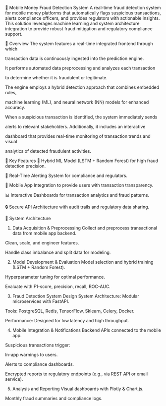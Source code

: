 🔐 Mobile Money Fraud Detection System
A real-time fraud detection system for mobile money platforms that automatically flags suspicious transactions, alerts compliance officers, and provides regulators with actionable insights. This solution leverages machine learning and system architecture integration to provide robust fraud mitigation and regulatory compliance support.

🚀 Overview
The system features a real-time integrated frontend through which 

transaction data is continuously ingested into the prediction engine.
 
It performs automated data preprocessing and analyzes each transaction 

to determine whether it is fraudulent or legitimate. 

The engine employs a hybrid detection approach that combines embedded rules, 

machine learning (ML), and neural network (NN) models for enhanced accuracy.
 
When a suspicious transaction is identified, the system immediately sends 

alerts to relevant stakeholders. Additionally, it includes an interactive
 
dashboard that provides real-time monitoring of transaction trends and visual 

analytics of detected fraudulent activities.

📱 Key Features
🧠 Hybrid ML Model (LSTM + Random Forest) for high fraud detection precision.

🔔 Real-Time Alerting System for compliance and regulators.

📱 Mobile App Integration to provide users with transaction transparency.

📊 Interactive Dashboards for transaction analytics and fraud patterns.

🔒 Secure API Architecture with audit trails and regulatory data sharing.

🧱 System Architecture
1. Data Acquisition & Preprocessing
Collect and preprocess transactional data from mobile app backend.

Clean, scale, and engineer features.

Handle class imbalance and split data for modeling.

2. Model Development & Evaluation
Model selection and hybrid training (LSTM + Random Forest).

Hyperparameter tuning for optimal performance.

Evaluate with F1-score, precision, recall, ROC-AUC.

3. Fraud Detection System Design
System Architecture: Modular microservices with FastAPI.

Tools: PostgreSQL, Redis, TensorFlow, Sklearn, Celery, Docker.

Performance: Designed for low latency and high throughput.

4. Mobile Integration & Notifications
Backend APIs connected to the mobile app.

Suspicious transactions trigger:

In-app warnings to users.

Alerts to compliance dashboards.

Encrypted reports to regulatory endpoints (e.g., via REST API or email service).

5. Analysis and Reporting
Visual dashboards with Plotly & Chart.js.

Monthly fraud summaries and compliance logs.
